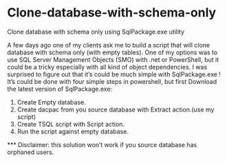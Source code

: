 # Clone-database-with-schema-only
Clone database with schema only using SqlPackage.exe utility

A few days ago one of my clients ask me to build a script that will clone database with schema only (with empty tables). 
One of my options was to use SQL Server Management Objects (SMO) with .net or PowerShell, but it could be a tricky especially with all kind of object dependencies.
I was surprised to figure out that it’s could be much simple with   SqlPackage.exe ! 
It’s could be done with four simple steps in powershell, but first Download the latest version of SqlPackage.exe:
1.	Create Empty database.
2.	Create dacpac from you source database with Extract action.(use my script)
3.	Create TSQL script with Script action.
4.	Run the script against empty database.


*** Disclaimer: this solution won’t work if you source database has orphaned users. 
